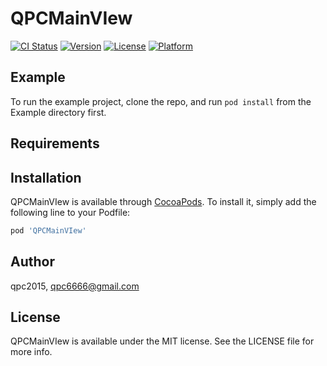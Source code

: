 # QPCMainVIew

[![CI Status](https://img.shields.io/travis/qpc2015/QPCMainVIew.svg?style=flat)](https://travis-ci.org/qpc2015/QPCMainVIew)
[![Version](https://img.shields.io/cocoapods/v/QPCMainVIew.svg?style=flat)](https://cocoapods.org/pods/QPCMainVIew)
[![License](https://img.shields.io/cocoapods/l/QPCMainVIew.svg?style=flat)](https://cocoapods.org/pods/QPCMainVIew)
[![Platform](https://img.shields.io/cocoapods/p/QPCMainVIew.svg?style=flat)](https://cocoapods.org/pods/QPCMainVIew)

## Example

To run the example project, clone the repo, and run `pod install` from the Example directory first.

## Requirements

## Installation

QPCMainVIew is available through [CocoaPods](https://cocoapods.org). To install
it, simply add the following line to your Podfile:

```ruby
pod 'QPCMainVIew'
```

## Author

qpc2015, qpc6666@gmail.com

## License

QPCMainVIew is available under the MIT license. See the LICENSE file for more info.
